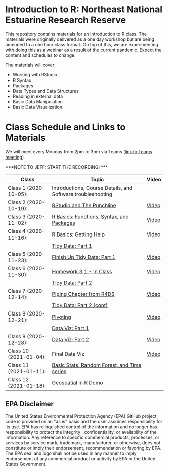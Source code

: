 # Introduction to R: Northeast National Estuarine Research Reserve

This repository contains materials for an Introduction to R class.  The materials were originally delivered as a one day workshop but are being amended to a one hour class format.  On top of this, we are experimenting with doing this as a webinar as a result of the current pandemic.  Expect the content and schedules to change.

The materials will cover:

- Working with RStudio
- R Syntax
- Packages
- Data Types and Data Structures
- Reading in external data
- Basic Data Manipulation
- Basic Data Visualization.

# Class Schedule and Links to Materials
We will meet every Monday from 2pm to 3pm via Teams ([link to Teams meeting](https://teams.microsoft.com/l/meetup-join/19%3ameeting_N2I1N2U4OWYtMWM1MC00MjRhLWFlNWQtMjQzMzc1MmEyOTI4%40thread.v2/0?context=%7b%22Tid%22%3a%2288b378b3-6748-4867-acf9-76aacbeca6a7%22%2c%22Oid%22%3a%2290904e2a-aa82-465e-9922-afce4bc6d524%22%7d)) 

***NOTE TO JEFF:  START THE RECORDING! ***

|Class                      |Topic                                             |Video |
|---------------------------|--------------------------------------------------|------| 
|Class 1 (2020-10-05):      |Introductions, Course Details, and Software troubleshooting||      
|Class 2 (2020-10-19):      |[RStudio and The Punchline](lessons/01_rstudio.md)| [Video](https://youtu.be/Nvqtjt73k3g)|
|Class 3 (2020-11-02):      |[R Basics: Functions, Syntax, and Packages](lessons/02_r_basics.md)| [Video](https://youtu.be/DjQMiTpWLto)|
|Class 4 (2020-11-16):      |[R Basics: Getting Help](lessons/02_r_basics.md#getting-help)| [Video](https://youtu.be/NGe85RBug8s)|
|                           |[Tidy Data: Part 1](lessons/03_tidy_data_in_r_1.md)||
|Class 5 (2020-11-23):      |[Finish Up Tidy Data: Part 1](lessons/03_tidy_data_in_r_1.md)| [Video](https://youtu.be/y_gMptkUutI)|
|Class 6 (2020-11-30):      |[Homework 3.1 - In Class](lessons/03_tidy_data_in_r_1.md#homework-31)| [Video](https://youtu.be/TZZ06Gl3UGA)|
|                           |[Tidy Data: Part 2](lessons/03_tidy_data_in_r_2.md)||
|Class 7 (2020-12-14):      |[Piping Chapter from R4DS](https://r4ds.had.co.nz/pipes.html)|[Video](https://youtu.be/pFHvLWmdwsE)|
|                           |[Tidy Data: Part 2 (cont)](lessons/03_tidy_data_in_r_2.md#mutate)||
|Class 8 (2020-12-21):      |[Pivoting](lessons/03_tidy_data_in_r_2.md#pivoting)|[Video](https://youtu.be/p6zagbAVT_4)|
|                           |[Data Viz: Part 1](lessons/04_data_viz_with_ggplot2.md)||
|Class 9 (2020-12-28):      |[Data Viz: Part 2](lessons/04_data_viz_with_ggplot2.md)|[Video](https://youtu.be/frioFdn9apQ)|
|Class 10 (2021-01-04):     |Final Data Viz|[Video](https://youtu.be/LKkjgmO4DbI)|
|Class 11 (2021-01-11):     |[Basic Stats, Random Forest, and Time series](lessons/06_basic_stats.md)||
|Class 12 (2021-01-18):     |Geospatial in R Demo||

## EPA Disclaimer
The United States Environmental Protection Agency (EPA) GitHub project code is provided on an "as is" basis and the user assumes responsibility for its use. EPA has relinquished control of the information and no longer has responsibility to protect the integrity , confidentiality, or availability of the information. Any reference to specific commercial products, processes, or services by service mark, trademark, manufacturer, or otherwise, does not constitute or imply their endorsement, recommendation or favoring by EPA. The EPA seal and logo shall not be used in any manner to imply endorsement of any commercial product or activity by EPA or the United States Government.